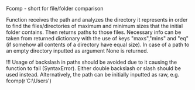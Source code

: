   Fcomp - short for file/folder comparison
  
  Function receives the path and analyzes the directory it represents in order to find the files/directories of maximum and minimum sizes that the initial folder contains.
  Then returns paths to those files.
  Necessary info can be taken from returned dictionary with the use of keys "maxs","mins" and "eq"(if somehow all contents of a directory have equal size). 
  In case of a path to an empty directory inputted as argument None is returned.
  
  !!!
  Usage of backslash in paths should be avoided due to it causing the function to fail (SyntaxError).
  Either double backslash or slash should be used instead. Alternatively, the path can be initially inputted as raw, e.g. fcomp(r'C:\Users')
